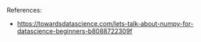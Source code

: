References:

- https://towardsdatascience.com/lets-talk-about-numpy-for-datascience-beginners-b8088722309f

